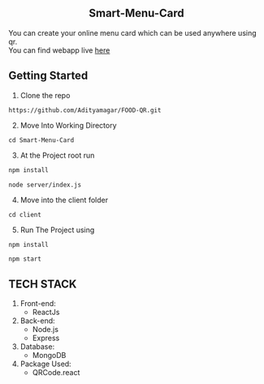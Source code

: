 <h2 align="center">Smart-Menu-Card</h2>

<p>
  You can create your online menu card which can be used anywhere using qr. <br>
  You can find webapp live <a href="https://smart-menu-card.herokuapp.com/">here</a>
</p>

## Getting Started

1. Clone the repo

```
https://github.com/Adityamagar/FOOD-QR.git
```
2. Move Into Working Directory
```
cd Smart-Menu-Card
```

3. At the Project root run

```sh
npm install
```

```sh
node server/index.js
```
4. Move into the client folder

```
cd client
```
5. Run The Project using

```
npm install
```

```
npm start
```

## TECH STACK

1. Front-end:
   - ReactJs
2. Back-end:
   - Node.js
   - Express
3. Database:
   - MongoDB
4. Package Used:
   - QRCode.react
